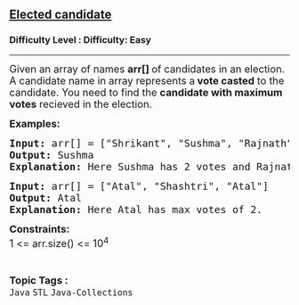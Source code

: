 <h2><a href="https://www.geeksforgeeks.org/problems/elected-candidate/1?page=1&difficulty=Easy&status=unsolved&sortBy=accuracy">Elected candidate</a></h2><h3>Difficulty Level : Difficulty: Easy</h3><hr><div class="problems_problem_content__Xm_eO"><p><span style="font-size: 18px;">Given an array of names <strong>arr[] </strong>of candidates in an election. A candidate name in array represents a<strong> vote casted</strong> to the candidate. You need to find the <strong>candidate with maximum votes</strong> recieved in the election.</span></p>
<p><strong><span style="font-size: 18px;">Examples:</span></strong></p>
<pre><span style="font-size: 18px;"><strong>Input: </strong>arr[] = ["Shrikant", "Sushma", "Rajnath", "Sushma"]</span>
<span style="font-size: 18px;"><strong>Output: </strong>Sushma</span>
<span style="font-size: 18px;"><strong>Explanation: </strong>Here Sushma has 2 votes and Rajnath has 1 vote.</span></pre>
<pre><span style="font-size: 18px;"><strong>Input: </strong>arr[] = ["Atal", "Shashtri", "Atal"]</span>
<span style="font-size: 18px;"><strong>Output: </strong>Atal</span>
<span style="font-size: 18px;"><strong>Explanation: </strong>Here Atal has max votes of 2.</span></pre>
<p><span style="font-size: 18px;"><strong>Constraints:</strong><br>1 &lt;= arr.size() &lt;= 10<sup>4</sup></span></p></div><br><p><span style=font-size:18px><strong>Topic Tags : </strong><br><code>Java</code>&nbsp;<code>STL</code>&nbsp;<code>Java-Collections</code>&nbsp;